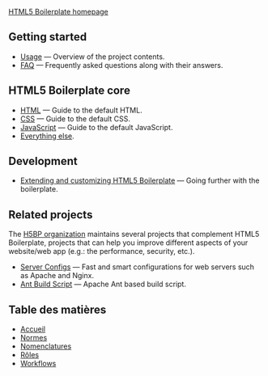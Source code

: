 [HTML5 Boilerplate homepage](https://html5boilerplate.com)

## Getting started

* [Usage](usage.md) — Overview of the project contents.
* [FAQ](faq.md) — Frequently asked questions along with their answers.

## HTML5 Boilerplate core

* [HTML](html.md) — Guide to the default HTML.
* [CSS](css.md) — Guide to the default CSS.
* [JavaScript](js.md) — Guide to the default JavaScript.
* [Everything else](misc.md).

## Development

* [Extending and customizing HTML5 Boilerplate](extend.md) — Going further
  with the boilerplate.

## Related projects

The [H5BP organization](https://github.com/h5bp) maintains several projects
that complement HTML5 Boilerplate, projects that can help you improve different
aspects of your website/web app (e.g.: the performance, security, etc.).

* [Server Configs](https://github.com/h5bp/server-configs) — Fast and
  smart configurations for web servers such as Apache and Nginx.
* [Ant Build Script](https://github.com/h5bp/ant-build-script) — Apache
  Ant based build script.

## Table des matières

* [Accueil](https://github.com/chardy-garneau/leRenardEtLeCorbeau/wiki/Accueil)
* [Normes](https://github.com/chardy-garneau/leRenardEtLeCorbeau/wiki/Normes)
* [Nomenclatures](https://github.com/chardy-garneau/leRenardEtLeCorbeau/wiki/Nomenclature)
* [Rôles](https://github.com/chardy-garneau/leRenardEtLeCorbeau/wiki/R%C3%B4les)
* [Workflows](https://github.com/chardy-garneau/leRenardEtLeCorbeau/wiki/Workflows)


